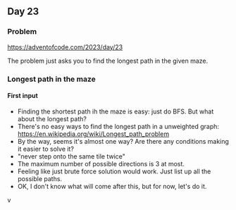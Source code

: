 ## Day 23

### Problem
https://adventofcode.com/2023/day/23

The problem just asks you to find the longest path in the given maze.

### Longest path in the maze

#### First input
* Finding the shortest path ih the maze is easy: just do BFS. But what about the longest path?
* There's no easy ways to find the longest path in a unweighted graph: https://en.wikipedia.org/wiki/Longest_path_problem
* By the way, seems it's almost one way? Are there any conditions making it easier to solve it?
* "never step onto the same tile twice"
* The maximum number of possible directions is 3 at most.
* Feeling like just brute force solution would work. Just list up all the possible paths.
* OK, I don't know what will come after this, but for now, let's do it.

v